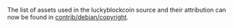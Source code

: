 The list of assets used in the luckyblockcoin source and their attribution can now be found in [contrib/debian/copyright](../contrib/debian/copyright).
